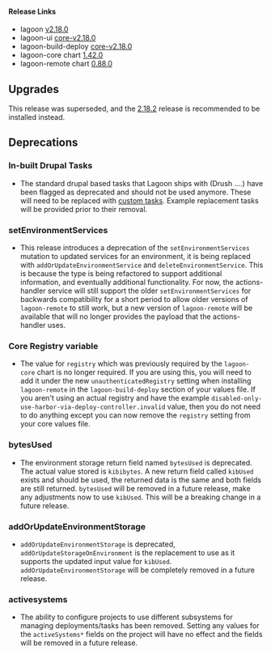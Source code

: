 #### Release Links
* lagoon [v2.18.0](https://github.com/uselagoon/lagoon/releases/tag/v2.18.0)
* lagoon-ui [core-v2.18.0](https://github.com/uselagoon/lagoon-ui/releases/tag/core-v2.18.0)
* lagoon-build-deploy [core-v2.18.0](https://github.com/uselagoon/build-deploy-tool/releases/tag/core-v2.18.0)
* lagoon-core chart [1.42.0](https://github.com/uselagoon/lagoon-charts/releases/tag/lagoon-core-1.42.0)
* lagoon-remote chart [0.88.0](https://github.com/uselagoon/lagoon-charts/releases/tag/lagoon-remote-0.88.0)

## Upgrades
This release was superseded, and the [2.18.2](./2.18.2.md) release is recommended to be installed instead.

## Deprecations

### In-built Drupal Tasks
* The standard drupal based tasks that Lagoon ships with (Drush ....) have been flagged as deprecated and should not be used anymore. These will need to be replaced with [custom tasks](https://docs.lagoon.sh/using-lagoon-advanced/custom-tasks/). Example replacement tasks will be provided prior to their removal.
### setEnvironmentServices
* This release introduces a deprecation of the `setEnvironmentServices` mutation to updated services for an environment, it is being replaced with `addOrUpdateEnvironmentService` and `deleteEnvironmentService`. This is because the type is being refactored to support additional information, and eventually additional functionality. For now, the actions-handler service will still support the older `setEnvironmentServices` for backwards compatibility for a short period to allow older versions of `lagoon-remote` to still work, but a new version of `lagoon-remote` will be available that will no longer provides the payload that the actions-handler uses.
### Core Registry variable
* The value for `registry` which was previously required by the `lagoon-core` chart is no longer required. If you are using this, you will need to add it under the new `unauthenticatedRegistry` setting when installing `lagoon-remote` in the `lagoon-build-deploy` section of your values file. If you aren't using an actual registry and have the example `disabled-only-use-harbor-via-deploy-controller.invalid` value, then you do not need to do anything except you can now remove the `registry` setting from your core values file.
### bytesUsed
* The environment storage return field named `bytesUsed` is deprecated. The actual value stored is `kibibytes`. A new return field called `kibUsed` exists and should be used, the returned data is the same and both fields are still returned. `bytesUsed` will be removed in a future release, make any adjustments now to use `kibUsed`. This will be a breaking change in a future release.
### addOrUpdateEnvironmentStorage
* `addOrUpdateEnvironmentStorage` is deprecated, `addOrUpdateStorageOnEnvironment` is the replacement to use as it supports the updated input value for `kibUsed`. `addOrUpdateEnvironmentStorage` will be completely removed in a future release.
### activesystems
* The ability to configure projects to use different subsystems for managing deployments/tasks has been removed. Setting any values for the `activeSystems*` fields on the project will have no effect and the fields will be removed in a future release.
